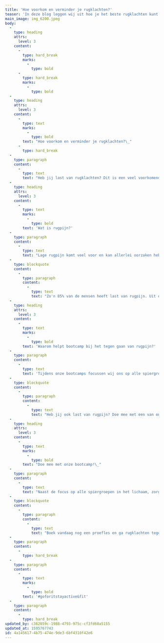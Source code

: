 ```yaml
---
title: 'Hoe voorkom en verminder je rugklachten?'
teaser: 'In deze blog leggen wij uit hoe je het beste rugklachten kunt voorkomen en daarnaast kunt verminderen. Het is belangrijk dat je de juiste oefeningen doet en veel beweegt. Regelmatig sporten is een belangrijk onderdeel om rugklachten tegen te gaan. Daarom leggen wij in deze blog uit op welke manier je dit het beste kunt doen.'
main_image: img_6200.jpeg
body:
  -
    type: heading
    attrs:
      level: 3
    content:
      -
        type: hard_break
        marks:
          -
            type: bold
      -
        type: hard_break
        marks:
          -
            type: bold
  -
    type: heading
    attrs:
      level: 3
    content:
      -
        type: text
        marks:
          -
            type: bold
        text: "Hoe voorkom en verminder je rugklachten?\_"
      -
        type: hard_break
  -
    type: paragraph
    content:
      -
        type: text
        text: "Heb jij last van rugklachten? Dit is een veel voorkomend probleem, steeds meer Nederlanders hebben last van matige tot ernstige rugklachten.Tegenwoordig hebben we een erg druk bestaan, hierdoor schiet sporten en bewegen er regelmatig bij in. Daarnaast werkt 82% van de Nederlandse bevolking voornamelijk zittend vanuit huis of op kantoor. Uit onderzoek is gebleken dat mensen die veel zitten en een druk stressvol leven hebben niet of te weinig bewegen. De Combinatie van veel zitten en te weinig beweging uit zich vaak in rugklachten. Velen weten niet dat sporten er juist voor kan zorgen dat de kans op rugklachten beperkt blijft of er zelfs voor kan zorgen dat rugklachten verminderen. Daarom leggen wij in deze blog uit hoe jij rugklachten kan voorkomen en kan verminderen.\_\_"
  -
    type: heading
    attrs:
      level: 3
    content:
      -
        type: text
        marks:
          -
            type: bold
        text: 'Wat is rugpijn?'
  -
    type: paragraph
    content:
      -
        type: text
        text: "Lage rugpijn komt veel voor en kan allerlei oorzaken hebben. Zo kunnen spieren, botten, gewrichten en zenuwen een belangrijke rol spelen bij de oorzaak van deze pijn. Ook hebben emoties, stress en andere psychologische factoren een grote invloed op deze vorm van rugpijn. Natuurlijk is er ook een vorm van rugpijn waarbij je altijd contact moet zoeken met een arts. Denk hierbij aan rugpijn na een ongeval of wanneer je jonger bent dan 20 jaar. Echter, de meest voorkomende rugpijn ontstaat vanuit een verkeerde houding of beweging. Om dit te voorkomen is het van belang dat vooral de buik- en bilspieren sterk genoeg worden.\_"
  -
    type: blockquote
    content:
      -
        type: paragraph
        content:
          -
            type: text
            text: "Zo'n 85% van de mensen heeft last van rugpijn. Uit onderzoek is gebleken dat dit het meeste voorkomt bij mensen onder de 45 jaar.\_"
  -
    type: heading
    attrs:
      level: 3
    content:
      -
        type: text
        marks:
          -
            type: bold
        text: 'Waarom helpt bootcamp bij het tegen gaan van rugpijn?'
  -
    type: paragraph
    content:
      -
        type: text
        text: 'Tijdens onze bootcamps focussen wij ons op alle spiergroepen in het lichaam door middel van functionele oefeningen zorgen wij ervoor dat het hele lichaam getraind wordt. Planken is bijvoorbeeld een oefening die tijdens onze bootcamps regelmatig gedaan wordt. Deze oefening is erg functioneel en heeft een positieve werking op het voorkomen en verminderen van rugklachten. Dit omdat er tijdens het planken meerdere spieren tegelijk getraind worden, denk aan buik, rug en bilspieren. Door regelmatig te bootcampen train je je hele lichaam, je wordt snel sterker en de kans op rugklachten verminderd.'
  -
    type: blockquote
    content:
      -
        type: paragraph
        content:
          -
            type: text
            text: "Heb jij ook last van rugpijn? Doe mee met een van onze bootcamp trainingen! Samen zorgen we ervoor dat jouw rugklachten verminderd worden. Veel van onze klanten zijn jou al voor gegaan, de meesten zijn nu klachten vrij en zeer tevreden over het resultaat! Boek vandaag nog een gratis proefles via onze site!\_"
  -
    type: heading
    attrs:
      level: 3
    content:
      -
        type: text
        marks:
          -
            type: bold
        text: "Doe mee met onze bootcamp!\_"
  -
    type: paragraph
    content:
      -
        type: text
        text: "Naast de focus op alle spiergroepen in het lichaam, zorgen wij er voor dat je gemotiveerd blijft om naar de trainingen te komen. Het is namelijk erg belangrijk dat je regelmatig blijft bewegen om rugpijn tegen te gaan. Rugpijn wordt niet bestreden wanneer je af en toe een paar oefeningen doet, het is belangrijk dat je minimaal 2 keer in de week traint. Wij helpen je graag op weg door middel van een stok achter de deur,\_ professionele begeleiding en de persoonlijke aandacht die jij verdient. Door de combinatie van cardio- en krachttraining word je snel fit, heb je binnen no-time een strak lijf en geen rugklachten meer. Alleen maar voordelen dus!\_"
  -
    type: blockquote
    content:
      -
        type: paragraph
        content:
          -
            type: text
            text: "Boek vandaag nog een proefles en ga rugklachten tegen!\_"
  -
    type: paragraph
    content:
      -
        type: hard_break
  -
    type: paragraph
    content:
      -
        type: text
        marks:
          -
            type: bold
        text: '#goforitstayactive&fit'
  -
    type: paragraph
    content:
      -
        type: hard_break
updated_by: c362059c-1988-4793-975c-cf3fd60a5155
updated_at: 1595767743
id: 4a145617-4b75-474e-9de3-6bf4310f42e6
---
```

